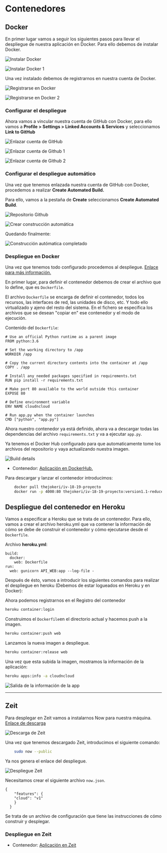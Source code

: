 # Contenedores

## Docker

En primer lugar vamos a seguir los siguientes pasos para llevar el despliegue de nuestra aplicación en Docker. Para ello debemos de instalar Docker.

![Instalar Docker](./imagenes/installdocker.png)

![Instalar Docker 1](./imagenes/installdocker1.png?)

Una vez instalado debemos de registrarnos en nuestra cuenta de Docker.

![Registrarse en Docker](./imagenes/installdocker2.png)

![Registrarse en Docker 2](./imagenes/signintodocker.png)

### Configurar el despliegue

Ahora vamos a vincular nuestra cuenta de GitHub con Docker, para ello vamos a **Profile > Settings > Linked Accounts & Services** y seleccionamos **Link to GitHub**

![Enlazar cuenta de GitHub](./imagenes/linkedgithubaccount.png)

![Enlazar cuenta de Github 1](./imagenes/linkedgithubaccount1.png)

![Enlazar cuenta de Github 2](./imagenes/linkedgithubaccount2.png)

### Configurar el despliegue automático

Una vez que tenemos enlazada nuestra cuenta de GitHub con Docker, procedemos a realizar **Create Automated Build.**

Para ello, vamos a la pestaña de **Create** seleccionamos **Create Automated Build**.

![Repositorio Github](./imagenes/repositorydocker.png)

![Crear construcción automática](./imagenes/automatebuilds.png)

Quedando finalmente:

![Construcción autómatica completado](./imagenes/automatebuildcomplete.png)

### Despliegue en Docker

Una vez que tenemos todo configurado procedemos al despliegue. [Enlace para más información.](https://docs.docker.com/get-started/#docker-concepts)

En primer lugar, para definir el contenedor debemos de  crear el archivo que lo define, que es ```Dockerfile```.

El archivo ```Dockerfile``` se encarga de definir el contenedor, todos los recursos, las interfaces de red, las unidades de disco, etc. Y todo ello virtualizado y ajeno del resto del sistema. En el fichero se especifica los archivos que se desean "copiar en" ese contenedor y el modo de ejecución.

Contenido del ```Dockerfile```:

```text
# Use an official Python runtime as a parent image
FROM python:3.6

# Set the working directory to /app
WORKDIR /app

# Copy the current directory contents into the container at /app
COPY . /app

# Install any needed packages specified in requirements.txt
RUN pip install -r requirements.txt

# Make port 80 available to the world outside this container
EXPOSE 80

# Define environment variable
ENV NAME cloudncloud

# Run app.py when the container launches
CMD ["python", "app.py"]
```

Ahora nuestro contenedor ya está definido, ahora va a descargar todas las dependencias del archivo ```requirements.txt``` y va a ejecutar ```app.py```.

Ya tenemos el Docker Hub configurado para que automaticamente tome los archivos del repositorio y vaya actualizando nuestra imagen.

![Build details](./imagenes/builddetails.png)

- Contenedor: [Aplicación en DockerHub.](https://hub.docker.com/r/thejokeri/iv-18-19-proyecto/)

Para descargar y lanzar el contenedor introducimos:

```bash
    docker pull thejokeri/iv-18-19-proyecto
    docker run -p 4000:80 thejokeri/iv-18-19-proyecto:version1.1-reduce
```

## Despliegue del contenedor en Heroku

Vamos a especificar a Heroku que se trata de un contenedor. Para ello, vamos a crear el archivo heroku.yml que va contener la información de cómo se debe de construir el contenedor y cómo ejecutarse desde el ```Dockerfile```.

Archivo **heroku.yml**:

```text
build:
  docker:
    web: Dockerfile
run:
  web: gunicorn API_WEB:app --log-file -
```

Después de ésto, vamos a introducir los siguientes comandos para realizar el despliegue en heroku (Debemos de estar logueados en Heroku y en Docker):

Ahora podemos registrarnos en el Registro del contenedor

```bash
heroku container:login
```

Construimos el ```Dockerfile```en el directorio actual y hacemos push a la imagen.

```bash
heroku container:push web
```

Lanzamos la nueva imagen a despliegue.

```bash
heroku container:release web
```

Una vez que esta subida la imagen, mostramos la información de la aplicación:

```bash
heroku apps:info -a cloudncloud
```

![Salida de la información de la app](./imagenes/herokucontainer.png)

---

## Zeit

Para desplegar en Zeit vamos a instalarnos Now para nuestra máquina. [Enlace de descarga](https://zeit.co/download)

![Descarga de Zeit](./imagenes/zeitdownload.png)

Una vez que tenemos descargado Zeit, introducimos el siguiente comando:

```bash
    sudo now --public
```

Ya nos genera el enlace del despliegue.

![Despliegue Zeit](./imagenes/deployzeit.png)

Necesitamos crear el siguiente archivo ```now.json```.

```text
{
    "features": {
    "cloud": "v1"
    }
  }
```

Se trata de un archivo de configuración que tiene las instrucciones de cómo construir y desplegar.

### Despliegue en Zeit

- Contenedor: [Aplicación en Zeit](https://iv-18-19-proyecto-zmpdphxpdn.now.sh/)